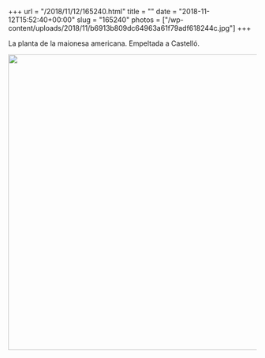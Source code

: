 +++
url = "/2018/11/12/165240.html"
title = ""
date = "2018-11-12T15:52:40+00:00"
slug = "165240"
photos = ["/wp-content/uploads/2018/11/b6913b809dc64963a61f79adf618244c.jpg"]
+++

La planta de la maionesa americana. Empeltada a Castelló.

<img src="/wp-content/uploads/2018/11/b6913b809dc64963a61f79adf618244c.jpg" width="600" height="600" />
